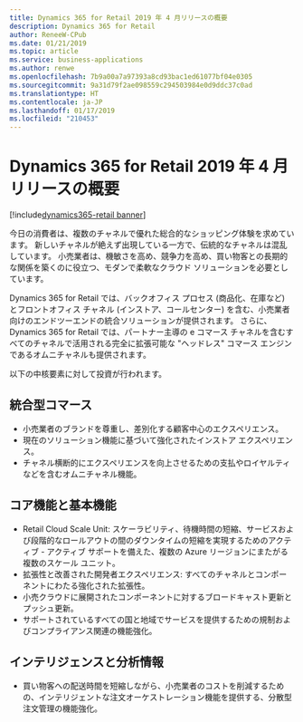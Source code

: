 ```yaml
---
title: Dynamics 365 for Retail 2019 年 4 月リリースの概要
description: Dynamics 365 for Retail
author: ReneeW-CPub
ms.date: 01/21/2019
ms.topic: article
ms.service: business-applications
ms.author: renwe
ms.openlocfilehash: 7b9a00a7a97393a8cd93bac1ed61077bf04e0305
ms.sourcegitcommit: 9a31d79f2ae098559c294503984e0d9ddc37c0ad
ms.translationtype: HT
ms.contentlocale: ja-JP
ms.lasthandoff: 01/17/2019
ms.locfileid: "210453"
---
```

#  <a name="overview-of-dynamics-365-for-retail-april-19-release"></a>Dynamics 365 for Retail 2019 年 4 月リリースの概要
[!include[dynamics365-retail banner](../includes/dynamics365-retail.md)]

今日の消費者は、複数のチャネルで優れた総合的なショッピング体験を求めています。 新しいチャネルが絶えず出現している一方で、伝統的なチャネルは混乱しています。
小売業者は、機敏さを高め、競争力を高め、買い物客との長期的な関係を築くのに役立つ、モダンで柔軟なクラウド ソリューションを必要としています。

Dynamics 365 for Retail では、バックオフィス プロセス (商品化、在庫など) とフロントオフィス チャネル (インストア、コールセンター) を含む、小売業者向けのエンドツーエンドの統合ソリューションが提供されます。 さらに、Dynamics 365 for Retail では、パートナー主導の e コマース チャネルを含むすべてのチャネルで活用される完全に拡張可能な "ヘッドレス" コマース エンジンであるオムニチャネルも提供されます。

以下の中核要素に対して投資が行われます。

## <a name="unified-commerce"></a>統合型コマース

- 小売業者のブランドを尊重し、差別化する顧客中心のエクスペリエンス。
- 現在のソリューション機能に基づいて強化されたインストア エクスペリエンス。
- チャネル横断的にエクスペリエンスを向上させるための支払やロイヤルティなどを含むオムニチャネル機能。

## <a name="core-capabilities-and-fundamentals"></a>コア機能と基本機能

- Retail Cloud Scale Unit: スケーラビリティ、待機時間の短縮、サービスおよび段階的なロールアウトの間のダウンタイムの短縮を実現するためのアクティブ - アクティブ サポートを備えた、複数の Azure リージョンにまたがる複数のスケール ユニット。
- 拡張性と改善された開発者エクスペリエンス: すべてのチャネルとコンポーネントにわたる強化された拡張性。
- 小売クラウドに展開されたコンポーネントに対するブロードキャスト更新とプッシュ更新。
- サポートされているすべての国と地域でサービスを提供するための規制およびコンプライアンス関連の機能強化。

## <a name="intelligence-and-insights"></a>インテリジェンスと分析情報

- 買い物客への配送時間を短縮しながら、小売業者のコストを削減するための、インテリジェントな注文オーケストレーション機能を提供する、分散型注文管理の機能強化。




